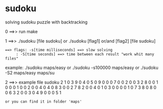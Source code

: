 # sudoku
solving sudoku puzzle with backtracking

0 ==>> run make


1 ==>> 	./sudoku [file sudoku] or ./sudoku [flag1] or/and [flag2] [file sudoku]

	==> flags: -s[time milliseconds] ==> slow solving
		 : -S[time seconds] ==> time between each result "work whit many files"
	
example:
		./sudoku maps/easy
	or
		./sudoku -s100000 maps/easy
	or
		./sudoku -S2 maps/easy maps/su

2 ==>> example file sudoku
	2 1 0 3 9 0 4 0 5
	0 9 0 0 0 7 0 0 2
	0 0 3 2 8 0 0 1 0
	0 0 1 0 0 2 0 0 4
	0 4 0 8 3 0 0 2 7
	8 2 0 0 4 0 1 0 3
	0 0 0 0 1 0 7 3 8
	0 8 0 0 6 3 2 0 0
	3 0 4 9 0 0 0 5 1

	or you can find it in folder 'maps'

